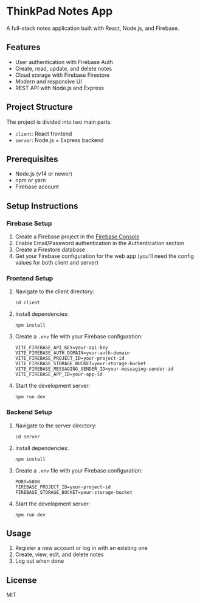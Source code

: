 # ThinkPad Notes App

A full-stack notes application built with React, Node.js, and Firebase.

## Features

- User authentication with Firebase Auth
- Create, read, update, and delete notes
- Cloud storage with Firebase Firestore
- Modern and responsive UI
- REST API with Node.js and Express

## Project Structure

The project is divided into two main parts:

- `client`: React frontend
- `server`: Node.js + Express backend

## Prerequisites

- Node.js (v14 or newer)
- npm or yarn
- Firebase account

## Setup Instructions

### Firebase Setup

1. Create a Firebase project in the [Firebase Console](https://console.firebase.google.com/)
2. Enable Email/Password authentication in the Authentication section
3. Create a Firestore database
4. Get your Firebase configuration for the web app (you'll need the config values for both client and server)

### Frontend Setup

1. Navigate to the client directory:
   ```
   cd client
   ```

2. Install dependencies:
   ```
   npm install
   ```

3. Create a `.env` file with your Firebase configuration:
   ```
   VITE_FIREBASE_API_KEY=your-api-key
   VITE_FIREBASE_AUTH_DOMAIN=your-auth-domain
   VITE_FIREBASE_PROJECT_ID=your-project-id
   VITE_FIREBASE_STORAGE_BUCKET=your-storage-bucket
   VITE_FIREBASE_MESSAGING_SENDER_ID=your-messaging-sender-id
   VITE_FIREBASE_APP_ID=your-app-id
   ```

4. Start the development server:
   ```
   npm run dev
   ```

### Backend Setup

1. Navigate to the server directory:
   ```
   cd server
   ```

2. Install dependencies:
   ```
   npm install
   ```

3. Create a `.env` file with your Firebase configuration:
   ```
   PORT=5000
   FIREBASE_PROJECT_ID=your-project-id
   FIREBASE_STORAGE_BUCKET=your-storage-bucket
   ```

4. Start the development server:
   ```
   npm run dev
   ```

## Usage

1. Register a new account or log in with an existing one
2. Create, view, edit, and delete notes
3. Log out when done

## License

MIT 